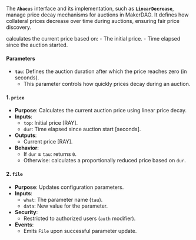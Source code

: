The **`Abacus`** interface and its implementation, such as **`LinearDecrease`**, manage price decay mechanisms for auctions in MakerDAO. It defines how collateral prices decrease over time during auctions, ensuring fair price discovery.

calculates the current price based on:
    - The initial price.
    - Time elapsed since the auction started.


#### **Parameters**

- **`tau`**: Defines the auction duration after which the price reaches zero (in seconds).
    - This parameter controls how quickly prices decay during an auction.

#### **1. `price`**

- **Purpose**: Calculates the current auction price using linear price decay.
- **Inputs**:
    - `top`: Initial price [RAY].
    - `dur`: Time elapsed since auction start [seconds].
- **Outputs**:
    - Current price [RAY].
- **Behavior**:
    - If `dur` ≥ `tau`: returns `0`.
    - Otherwise: calculates a proportionally reduced price based on `dur`.

#### **2. `file`**

- **Purpose**: Updates configuration parameters.
- **Inputs**:
    - `what`: The parameter name (`tau`).
    - `data`: New value for the parameter.
- **Security**:
    - Restricted to authorized users (`auth` modifier).
- **Events**:
    - Emits `File` upon successful parameter update.
